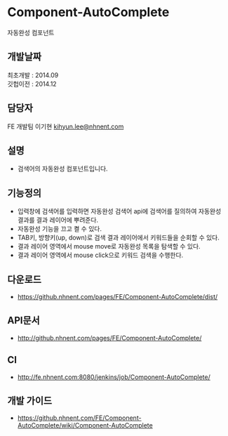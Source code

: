 Component-AutoComplete
======================

자동완성 컴포넌트

## 개발날짜
최초개발 : 2014.09<br>
깃헙이전 : 2014.12

## 담당자
FE 개발팀 이기현 <kihyun.lee@nhnent.com>

## 설명
- 검색어의 자동완성 컴포넌트입니다.

## 기능정의
- 입력창에 검색어를 입력하면 자동완성 검색어 api에 검색어를 질의하여 자동완성 결과를 결과 레이어에 뿌려준다.
- 자동완성 기능을 끄고 켤 수 있다.
- TAB키, 방향키(up, down)로 검색 결과 레이어에서 키워드들을 순회할 수 있다.
- 결과 레이어 영역에서 mouse move로 자동완성 목록을 탐색할 수 있다.
- 결과 레이어 영역에서 mouse click으로 키워드 검색을 수행한다.

## 다운로드
- https://github.nhnent.com/pages/FE/Component-AutoComplete/dist/

## API문서
- http://github.nhnent.com/pages/FE/Component-AutoComplete/

## CI
- http://fe.nhnent.com:8080/jenkins/job/Component-AutoComplete/

## 개발 가이드
- https://github.nhnent.com/FE/Component-AutoComplete/wiki/Component-AutoComplete



